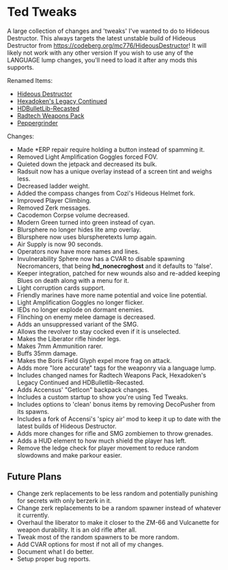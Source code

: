 # Ted Tweaks

A large collection of changes and 'tweaks' I've wanted to do to Hideous Destructor.
This always targets the latest unstable build of Hideous Destructor from <https://codeberg.org/mc776/HideousDestructor>! It will likely not work with any other version If you wish to use any of the LANGUAGE lump changes, you'll need to load it after any mods this supports.

Renamed Items:

- [Hideous Destructor](https://codeberg.org/mc776/HideousDestructor)
- [Hexadoken's Legacy Continued](https://github.com/Gay-Snake-Squad/HexaDoken-Legacy-Continued)
- [HDBulletLib-Recasted](https://github.com/Gay-Snake-Squad/HDBulletLib-Recasted)
- [Radtech Weapons Pack](https://github.com/swampyrad/RadTechWeaponsPack)
- [Peppergrinder](https://gitlab.com/hdiscord-saltmines/hd-peppergrinder)

Changes:

- Made *ERP repair require holding a button instead of spamming it.
- Removed Light Amplification Goggles forced FOV.
- Quieted down the jetpack and decreased its bulk.
- Radsuit now has a unique overlay instead of a screen tint and weighs less.
- Decreased ladder weight.
- Added the compass changes from Cozi's Hideous Helmet fork.
- Improved Player Climbing.
- Removed Zerk messages.
- Cacodemon Corpse volume decreased.
- Modern Green turned into green instead of cyan.
- Blursphere no longer hides lite amp overlay.
- Blursphere now uses blurspheretexts lump again.
- Air Supply is now 90 seconds.
- Operators now have more names and lines.
- Invulnerability Sphere now has a CVAR to disable spawning Necromancers, that being **hd_nonecroghost** and it defaults to 'false'.
- Keeper integration, patched for new wounds also and re-added keeping Blues on death along with a menu for it.
- Light corruption cards support.
- Friendly marines have more name potential and voice line potential.
- Light Amplification Goggles no longer flicker.
- IEDs no longer explode on dormant enemies.
- Flinching on enemy melee damage is decreased.
- Adds an unsuppressed variant of the SMG.
- Allows the revolver to stay cocked even if it is unselected.
- Makes the Liberator rifle hinder legs.
- Makes 7mm Ammunition rarer.
- Buffs 35mm damage.
- Makes the Boris Field Glyph expel more frag on attack.
- Adds more "lore accurate" tags for the weaponry via a language lump.
- Includes changed names for Radtech Weapons Pack, Hexadoken's Legacy Continued and HDBulletlib-Recasted.
- Adds Accensus' "GetIcon" backpack changes.
- Includes a custom startup to show you're using Ted Tweaks.
- Includes options to 'clean' bonus items by removing DecoPusher from its spawns.
- Includes a fork of Accensi's 'spicy air' mod to keep it up to date with the latest builds of Hideous Destructor.
- Adds more changes for rifle and SMG zombiemen to throw grenades.
- Adds a HUD element to how much shield the player has left.
- Remove the ledge check for player movement to reduce random slowdowns and make parkour easier.

## Future Plans

- Change zerk replacements to be less random and potentially punishing for secrets with only berzerk in it.
- Change zerk replacements to be a random spawner instead of whatever it currently.
- Overhaul the liberator to make it closer to the ZM-66 and Vulcanette for weapon durability. It is an old rifle after all.
- Tweak most of the random spawners to be more random.
- Add CVAR options for most if not all of my changes.
- Document what I do better.
- Setup proper bug reports.
